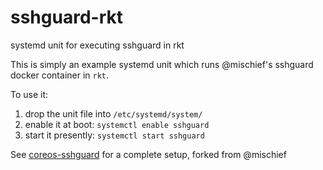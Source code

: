 # sshguard-rkt
systemd unit for executing sshguard in rkt

This is simply an example systemd unit which runs @mischief's sshguard docker container in `rkt`.

To use it:
  1. drop the unit file into `/etc/systemd/system/`
  2. enable it at boot:  `systemctl enable sshguard`
  3. start it presently: `systemctl start sshguard`
  

See [coreos-sshguard](https://github.com/CyCoreSystems/coreos-sshguard) for a
complete setup, forked from @mischief
